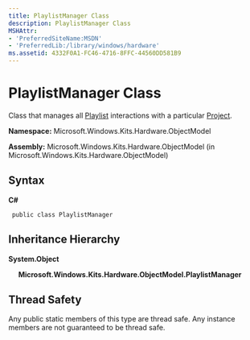 ```yaml
---
title: PlaylistManager Class
description: PlaylistManager Class
MSHAttr:
- 'PreferredSiteName:MSDN'
- 'PreferredLib:/library/windows/hardware'
ms.assetid: 4332F0A1-FC46-4716-8FFC-44560DD581B9
---
```


# PlaylistManager Class


Class that manages all [Playlist](playlist-class.md) interactions with a particular [Project](project-class.md).

**Namespace:** Microsoft.Windows.Kits.Hardware.ObjectModel

**Assembly:** Microsoft.Windows.Kits.Hardware.ObjectModel (in Microsoft.Windows.Kits.Hardware.ObjectModel)

## <span id="Syntax"></span><span id="syntax"></span><span id="SYNTAX"></span>Syntax


**C#**

` public class PlaylistManager`

## <span id="Inheritance_Hierarchy"></span><span id="inheritance_hierarchy"></span><span id="INHERITANCE_HIERARCHY"></span>Inheritance Hierarchy


**System.Object**

     **Microsoft.Windows.Kits.Hardware.ObjectModel.PlaylistManager**

## <span id="Thread_Safety"></span><span id="thread_safety"></span><span id="THREAD_SAFETY"></span>Thread Safety


Any public static members of this type are thread safe. Any instance members are not guaranteed to be thread safe.

 

 






